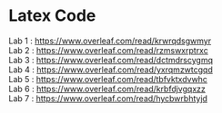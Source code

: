 # Latex Code

Lab 1 : https://www.overleaf.com/read/krwrqdsgwmyr <br/>
Lab 2 : https://www.overleaf.com/read/rzmswxrptrxc <br/>
Lab 3 : https://www.overleaf.com/read/dctmdrscygmq <br/>
Lab 4 : https://www.overleaf.com/read/yxrqmzwtcgqd <br/>
Lab 5 : https://www.overleaf.com/read/tbfvktxdvwhc <br/>
Lab 6 : https://www.overleaf.com/read/krbfdjvgqxzz <br/>
Lab 7 : https://www.overleaf.com/read/hycbwrbhtyjd <br/>
